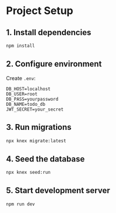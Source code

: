 # Project Setup

## 1. Install dependencies
```bash
npm install
```

## 2. Configure environment
Create `.env`:
```
DB_HOST=localhost
DB_USER=root
DB_PASS=yourpassword
DB_NAME=todo_db
JWT_SECRET=your_secret
```

## 3. Run migrations
```bash
npx knex migrate:latest
```

## 4. Seed the database
```bash
npx knex seed:run
```

## 5. Start development server
```bash
npm run dev
```